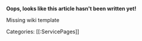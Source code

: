 **Oops, looks like this article hasn't been written yet!**

<div id="redir-link-container">Missing wiki template</div>

Categories: [[:ServicePages]]

<script type="text/javascript">
var articleName = window.location.hash.substr(1).split(".")[0];
if (articleName != "") {
var ghLink = "http://github.com/nicebyte/wiki/new/master/Wiki/Hmm?filename="+articleName+".md";
document.getElementById("redir-link-container").innerHTML = "Would you like to write it? Head over <a href=\""+ghLink+"\">to Github</a>!";
window.location.href = ghLink;
}
</script>
